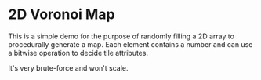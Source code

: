 # 2D Voronoi Map

This is a simple demo for the purpose of randomly filling a 2D array to procedurally generate a map.
Each element contains a number and can use a bitwise operation to decide tile attributes.

It's very brute-force and won't scale.

